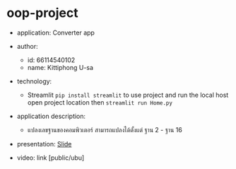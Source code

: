 # oop-project

- application: Converter app
- author: 
  * id: 66114540102
  * name: Kittiphong U-sa
- technology:
  * Streamlit ```pip install streamlit``` to use project and run the local host open project location then ```streamlit run Home.py```
- application description:
  * แปลงเลขฐานของคอมพิวเตอร์ สามารถแปลงได้ตั้งแต่ ฐาน 2 - ฐาน 16

- presentation: [Slide](https://www.canva.com/design/DAF-iiYWMmo/wTkrQWWHxRVffLjFs-j4Fw/edit?utm_content=DAF-iiYWMmo&utm_campaign=designshare&utm_medium=link2&utm_source=sharebutton)
- video: link [public/ubu]
